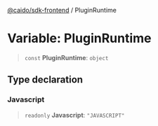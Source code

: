 [@caido/sdk-frontend](../index.md) / PluginRuntime

# Variable: PluginRuntime

> `const` **PluginRuntime**: `object`

## Type declaration

### Javascript

> `readonly` **Javascript**: `"JAVASCRIPT"`
